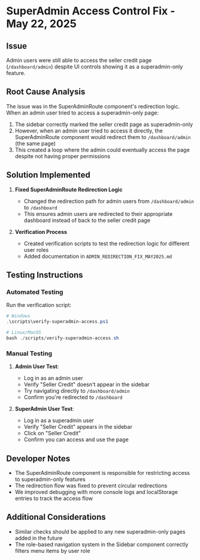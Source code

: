 # SuperAdmin Access Control Fix - May 22, 2025

## Issue

Admin users were still able to access the seller credit page (`/dashboard/admin`) despite UI controls showing it as a superadmin-only feature.

## Root Cause Analysis

The issue was in the SuperAdminRoute component's redirection logic. When an admin user tried to access a superadmin-only page:

1. The sidebar correctly marked the seller credit page as superadmin-only
2. However, when an admin user tried to access it directly, the SuperAdminRoute component would redirect them to `/dashboard/admin` (the same page)
3. This created a loop where the admin could eventually access the page despite not having proper permissions

## Solution Implemented

1. **Fixed SuperAdminRoute Redirection Logic**

   - Changed the redirection path for admin users from `/dashboard/admin` to `/dashboard`
   - This ensures admin users are redirected to their appropriate dashboard instead of back to the seller credit page

2. **Verification Process**
   - Created verification scripts to test the redirection logic for different user roles
   - Added documentation in `ADMIN_REDIRECTION_FIX_MAY2025.md`

## Testing Instructions

### Automated Testing

Run the verification script:

```powershell
# Windows
.\scripts\verify-superadmin-access.ps1

# Linux/MacOS
bash ./scripts/verify-superadmin-access.sh
```

### Manual Testing

1. **Admin User Test**:

   - Log in as an admin user
   - Verify "Seller Credit" doesn't appear in the sidebar
   - Try navigating directly to `/dashboard/admin`
   - Confirm you're redirected to `/dashboard`

2. **SuperAdmin User Test**:
   - Log in as a superadmin user
   - Verify "Seller Credit" appears in the sidebar
   - Click on "Seller Credit"
   - Confirm you can access and use the page

## Developer Notes

- The SuperAdminRoute component is responsible for restricting access to superadmin-only features
- The redirection flow was fixed to prevent circular redirections
- We improved debugging with more console logs and localStorage entries to track the access flow

## Additional Considerations

- Similar checks should be applied to any new superadmin-only pages added in the future
- The role-based navigation system in the Sidebar component correctly filters menu items by user role
